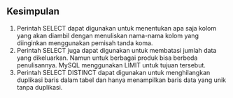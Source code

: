 ## Kesimpulan

1. Perintah SELECT dapat digunakan untuk menentukan apa saja kolom yang akan diambil dengan menuliskan nama-nama kolom yang diinginkan menggunakan pemisah tanda koma.<br>
2. Perintah SELECT juga dapat digunakan untuk membatasi jumlah data yang dikeluarkan. Namun untuk berbagai produk bisa berbeda penulisannya. MySQL menggunakan LIMIT untuk tujuan tersebut.<br>
3. Perintah SELECT DISTINCT dapat digunakan untuk menghilangkan duplikasi baris dalam tabel dan hanya menampilkan baris data yang unik tanpa duplikasi.<br>
